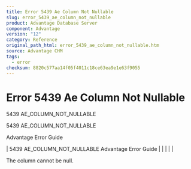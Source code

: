 ```yaml
---
title: Error 5439 Ae Column Not Nullable
slug: error_5439_ae_column_not_nullable
product: Advantage Database Server
component: Advantage
version: "12"
category: Reference
original_path_html: error_5439_ae_column_not_nullable.htm
source: Advantage CHM
tags:
  - error
checksum: 8820c577aa14f05f4011c18ce63ea9e1e63f9055
---
```


# Error 5439 Ae Column Not Nullable

5439 AE\_COLUMN\_NOT\_NULLABLE

5439 AE\_COLUMN\_NOT\_NULLABLE

Advantage Error Guide

| 5439 AE\_COLUMN\_NOT\_NULLABLE  Advantage Error Guide |  |  |  |  |

The column cannot be null.
